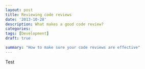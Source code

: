 ```yaml
---
layout: post
title: Reviewing code reviews
date: '2013-10-28'
description: What makes a good code review?
categories:
tags: [Development]
draft: true

summary: "How to make sure your code reviews are effective"
---
```

Test